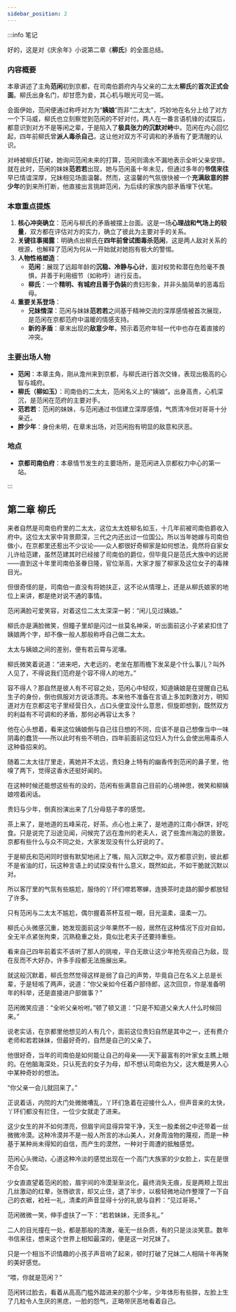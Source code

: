 ```yaml
---
sidebar_position: 2
---
```


:::info 笔记

好的，这是对《庆余年》小说第二章《**柳氏**》的全面总结。

### 内容概要

本章讲述了主角**范闲**初到京都，在司南伯爵府内与父亲的二太太**柳氏**的**首次正式会面**。柳氏出身名门，却甘愿为妾，其心机与眼光可见一斑。

会面伊始，范闲便通过称呼对方为“**姨娘**”而非“二太太”，巧妙地在名分上给了对方一个下马威，柳氏也立刻察觉到范闲的不好对付。两人在一番言语机锋的试探后，都意识到对方不是等闲之辈，于是陷入了**极具张力的沉默对峙**中。范闲在内心回忆起，四年前柳氏曾**派人毒杀自己**，这让他对双方不可调和的矛盾有了更清醒的认识。

对峙被柳氏打破，她询问范闲未来的打算，范闲则滴水不漏地表示全听父亲安排。就在此时，范闲的妹妹**范若若**出现，她与范闲虽十年未见，但通过多年的**书信来往**早已情谊深厚，兄妹相见场面温馨。然而，这温馨的气氛很快被一个**充满敌意的胖少年**的到来所打断，他直接出言挑衅范闲，为后续的家族内部矛盾埋下伏笔。

### 本章重点提炼

1.  **核心冲突确立**：范闲与柳氏的矛盾被摆上台面。这是一场**心理战和气场上的较量**，双方都在评估对方的实力，确立了彼此为主要对手的关系。
2.  **关键往事揭露**：明确点出柳氏在**四年前曾试图毒杀范闲**，这是两人敌对关系的根源，也解释了范闲为何从一开始就对她抱有极大的警惕。
3.  **人物性格塑造**：
    *   **范闲**：展现了远超年龄的**沉稳、冷静与心计**，面对权势和潜在危险毫不畏惧，并善于利用细节（如称呼）进行反击。
    *   **柳氏**：一个**精明、有城府且善于伪装**的贵妇形象，并非头脑简单的恶毒后母。
4.  **重要关系登场**：
    *   **兄妹情深**：范闲与妹妹**范若若**之间基于精神交流的深厚感情被首次展现，是范闲在京都范府中温暖的情感支持。
    *   **新的矛盾**：章末出现的**敌意少年**，预示着范府年轻一代中也存在着直接的冲突。

### 主要出场人物

*   **范闲**：本章主角，刚从澹州来到京都，与柳氏进行首次交锋，表现出极高的心智与城府。
*   **柳氏（柳如玉）**：司南伯的二太太，范闲名义上的“姨娘”。出身高贵，心机深沉，是范闲在范府的主要对手。
*   **范若若**：范闲的妹妹，与范闲通过书信建立深厚感情，气质清冷但对哥哥十分亲近。
*   **胖少年**：身份未明，在章末出场，对范闲抱有明显的敌意和厌恶。

### 地点

*   **京都司南伯府**：本章情节发生的主要场所，是范闲进入京都权力中心的第一站。

:::

## 第二章 **柳氏**

来者自然是司南伯府里的二太太，这位太太姓柳名如玉，十几年前被司南伯爵收入府中。这位太太家中背景颇深，三代之内还出过一位国公。所以当年她嫁与司南伯做小，在京都里还惹出不少议论——众人都很好奇柳家是如何想法，竟然将自家女儿许给范建，虽然范建其时已经接了司南伯的爵位，但毕竟只是范氏大族中的远房——直到这十年里司南伯圣眷日隆，官位渐高，大家才服了柳家及这位女子的毒辣目光。

但很奇怪的是，司南伯一直没有将她扶正，这不论从情理上，还是从柳氏娘家的地位上来讲，都是绝对说不通的事情。

范闲满脸可爱笑容，对着这位二太太深深一躬：“闲儿见过姨娘。”

柳氏亦是满脸微笑，但瞳子里却是闪过一丝莫名神采，听出面前这小子紧紧扣住了姨娘两个字，却不像一般人那般称呼自己做二太太。

太太与姨娘之间的差别，便有若云霄与泥壤。

柳氏微笑着说道：“进来吧，大老远的，老坐在那雨檐下发呆是个什么事儿？叫外人见了，不得说我们范府是个容不得人的地方。”

容不得人？那自然是彼人有不可容之处，范闲心中轻叹，知道姨娘是在提醒自己私生子的身份，倒也佩服对方说话漂亮。本来他不准备在言语上多加刺激对方，明知道对方在京都这宅子里经营日久，占口头便宜没什么意思，但旋即想到，既然双方的利益有不可调和的矛盾，那何必再容让太多？

他在心头想着，看来这位姨娘倒与自己往日想的不同，应该不是自己想像当中一味阴毒的蠢货——所以此时有些不明白，四年前面前这位妇人为什么会使出用毒杀人这种昏招来的。

随着二太太往厅里走，离她并不太远，贵妇身上特有的幽香传到范闲的鼻子里，他嗅了两下，觉得这香水还挺好闻的。

在这种时候还能想这些有的没的，范闲有些满意自己目前的心境神思，微笑和柳姨娘唠着闲话。

贵妇与少年，倒真扮演出来了几分母慈子孝的感觉。

茶上来了，是地道的五峰采花，好茶。点心也上来了，是地道的江南小酥饼，好吃食。只是说完了沿途见闻，问候完了远在澹州的老夫人，说了些澹州海边的景致，京都有些什么与众不同之处，大家发现没有什么好说的了。

于是柳氏和范闲同时很有默契地闭上了嘴，陷入沉默之中。双方都意识到，彼此都不是省油的灯，玩这种言语上的试探没有什么意义，既然如此，不如干脆就沉默以对。

所以客厅里的气氛有些尴尬，服侍的丫环们噤若寒蝉，连换茶时走路的脚步都放轻了许多。

只有范闲与二太太不尴尬，偶尔握着茶杯互视一眼，目光温柔，温柔一刀。

柳氏心头微感沉重，她发现面前这少年果然不一般，居然在这种情况下应对自如，全无半点紧张拘束，沉熟稳重之处，竟似比老夫子还要持重些。

看来自己四年前着实不该听了那人的挑唆，平白无故让这少年抢先视自己为敌，现在反而不大好办，许多手段都无法施展出来。

就这般沉默着，柳氏忽然觉得这样是弱了自己的声势，毕竟自己在名义上总是长辈，于是轻咳了两声，说道：“你父亲如今任着户部侍郎，这次回京，你是准备明年的科举，还是直接进户部做事？”

范闲微笑应道：“全听父亲吩咐。”顿了顿又道：“只是不知道父亲大人什么时候回来。”

说老实话，在京都里他想见的人有几个，面前这位贵妇自然是其中之一，还有费介老师和若若妹妹，但最好奇的，自然是自己的父亲了。

他很好奇，当年的司南伯是如何能让自己的母亲——天下最富有的叶家女主瞧上眼的。在他脑海深处，只认死去的女子为母，却不想认司南伯为父，这大概是男人心中某种奇妙的想法。

“你父亲一会儿就回来了。”

正说着话，内院的大门处微微嘈乱，丫环们急着在迎接什么人，但声音来的太快，丫环们都没有拦住，一位少女就走了进来。

这少女生的并不如何漂亮，但眉宇间显得异常干净，天生一股柔弱之中还带着一丝微微冷漠。这种冷漠并不是一般人所言的冰山美人，对身周浊物的蔑视，而是一种基于某种尚未得知的自信，而产生的漠然，一种对于周遭的抵触感觉。

范闲心头微动，心道这种冷淡的感觉出现在一个高门大族家的少女脸上，实在是很不合契。

少女直直望着范闲的脸，眉宇间的冷漠渐渐淡化，最终消失无痕，反是两颊上现出几丝激动的红晕，张唇欲言，却又止住，退了半步，以极轻微地动作整理了一下自己的衣裾，裣衽一礼，清柔的声音显得十分的礼貌与自矜：“见过哥哥。”

范闲微微一笑，伸手虚扶了一下：“若若妹妹，无须多礼。”

二人的目光撞在一处，都是那般的清澈，毫无一丝杂质，有的只是淡淡笑意。数年书信来往，想来这个世界上相知最深的，便是这一对兄妹了。

只是一个相当不识情趣的小孩子声音响了起来，顿时打破了兄妹二人相隔十年再聚的美好感觉。

“喂，你就是范闲？”

范闲转过脸去，看着从高高门槛外踏进来的那个少年，少年体形有些胖，左脸上生了几粒令人生厌的黑痣，一脸的怨气，正略带厌恶地看着自己。

